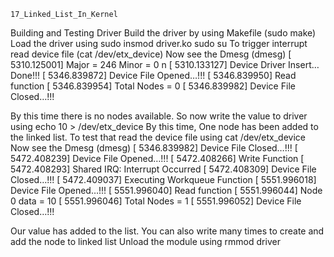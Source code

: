 	17_Linked_List_In_Kernel  

Building and Testing Driver
Build the driver by using Makefile (sudo make)
Load the driver using sudo insmod driver.ko
sudo su
To trigger interrupt read device file (cat /dev/etx_device)
Now see the Dmesg (dmesg)
[ 5310.125001] Major = 246 Minor = 0 n
[ 5310.133127] Device Driver Insert…Done!!!
[ 5346.839872] Device File Opened…!!!
[ 5346.839950] Read function
[ 5346.839954] Total Nodes = 0
[ 5346.839982] Device File Closed…!!!

By this time there is no nodes available.
So now write the value to driver using echo 10 > /dev/etx_device
By this time, One node has been added to the linked list.
To test that read the device file using cat /dev/etx_device
Now see the Dmesg (dmesg)
[ 5346.839982] Device File Closed…!!!
[ 5472.408239] Device File Opened…!!!
[ 5472.408266] Write Function
[ 5472.408293] Shared IRQ: Interrupt Occurred
[ 5472.408309] Device File Closed…!!!
[ 5472.409037] Executing Workqueue Function
[ 5551.996018] Device File Opened…!!!
[ 5551.996040] Read function
[ 5551.996044] Node 0 data = 10
[ 5551.996046] Total Nodes = 1
[ 5551.996052] Device File Closed…!!!

Our value has added to the list.
You can also write many times to create and add the node to linked list
Unload the module using rmmod driver
